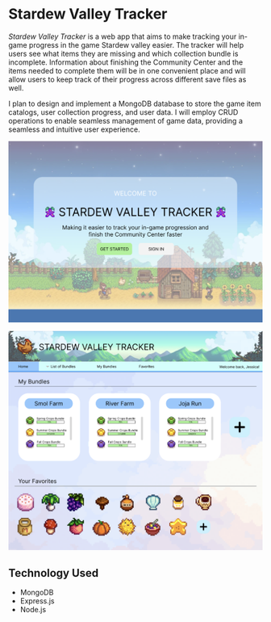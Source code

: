 # Stardew Valley Tracker
*Stardew Valley Tracker* is a web app that aims to make tracking your in-game progress in the game Stardew valley easier. The tracker will help users see what items they are missing and which collection bundle is incomplete. Information about finishing the Community Center and the items needed to complete them will be in one convenient place and will allow users to keep track of their progress across different save files as well.

I plan to design and implement a MongoDB database to store the game item catalogs, user collection progress, and user data. I will employ CRUD operations to enable seamless management of game data, providing a seamless and intuitive user experience.

![](https://github.com/jtnguyen45/stardew-valley-tracker/blob/main/public/images/homescreen.png)

![](https://github.com/jtnguyen45/stardew-valley-tracker/blob/main/public/images/prototype.png)

## Technology Used
- MongoDB
- Express.js
- Node.js
